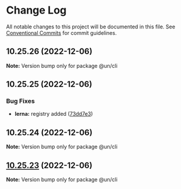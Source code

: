 # Change Log

All notable changes to this project will be documented in this file.
See [Conventional Commits](https://conventionalcommits.org) for commit guidelines.

## 10.25.26 (2022-12-06)

**Note:** Version bump only for package @un/cli





## 10.25.25 (2022-12-06)


### Bug Fixes

* **lerna:** registry added ([73dd7e3](https://github.com/wfp-design-system/wfp/commit/73dd7e367e91bc1a372aa7e3f841f7f24a1b6934))





## 10.25.24 (2022-12-06)

**Note:** Version bump only for package @un/cli





## [10.25.23](https://github.com/wfp-design-system/wfp/compare/@un/cli@10.25.22...@un/cli@10.25.23) (2022-12-06)

**Note:** Version bump only for package @un/cli
